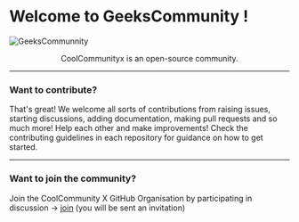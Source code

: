 <div>
    <h1>
        Welcome to GeeksCommunity !
    </h1> 
</div>

![GeeksCommunnity](https://cdn.jsdelivr.net/gh/geekscommunity/.github@main/profile/Build%20Awesome%20Projects%20Together%20in%20community.gif)

<div align="center">
CoolCommunityx is an open-source community. 

</div>

---

### Want to contribute?

That's great! We welcome all sorts of contributions from raising issues, starting discussions, adding documentation, making pull requests and so much more! Help each other and make improvements!
Check the contributing guidelines in each repository for guidance on how to get started.

---

### Want to join the community?
Join the CoolCommunity X GitHub Organisation by participating in discussion -> [join](https://github.com/orgs/coolcommunityx/discussions/1) (you will be sent an invitation)

